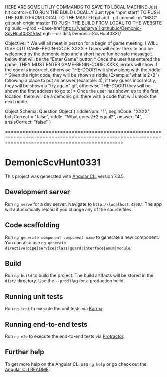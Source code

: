 
HERE ARE SOME UTILIY COMMANDS
    TO SAVE TO LOCAL MACHINE
        Just hit control+s
    TO RUN THE BUILD LOCALLY
        Just type "npm start"
    TO PUSH THE BUILD FROM LOCAL TO THE MASTER
        git add .
        git commit -m "MSG"
        git push origin master
    TO PUSH THE BUILD FROM LOCAL TO THE WEBSITE
        ng build --prod --base-href https://yasharya11.github.io/Demonic-ScvHunt0331/dist
        ngh --dir dist/Demonic-ScvHunt0331/

Objective:
    *   We will all meet in person for a begin of game meeting, I WILL GIVE OUT GAME-BEGIN-CODE: XXXX
    *   Users will enter the site and be welcomed by the demonic logo and a short have fun be safe message... below that will be the "Enter Game" button
    *   Once the user has entered the game, THEY MUST ENTER GAME-BEGIN-CODE: XXXX, errors will show if the code is incorrect, otherwise THE-DOOR1 will show along with the riddle
    *   Given the right code, they will be shown a riddle (Example:"what is 2+2") following a place to put an answer (example: 4), if they guess incorrectly, they will be shown a "try again" gif, otherwise THE-DOOR1 they will be shown the first address to go to!
    *   Once the user has shown up to the first location, there will be a demonic girl there with a code that will unlock the next riddle.

Object Schema:
    Question Object:{
        riddleNum: "1",
        beginCode: "XXXX",
        bcIsCorrect = "false",
        riddle: "What does 2+2 equal?",
        answer: "4",
        ansIsCorrect: "false"
    }

=====================================================================================================================================================
# DemonicScvHunt0331

This project was generated with [Angular CLI](https://github.com/angular/angular-cli) version 7.3.5.

## Development server

Run `ng serve` for a dev server. Navigate to `http://localhost:4200/`. The app will automatically reload if you change any of the source files.

## Code scaffolding

Run `ng generate component component-name` to generate a new component. You can also use `ng generate directive|pipe|service|class|guard|interface|enum|module`.

## Build

Run `ng build` to build the project. The build artifacts will be stored in the `dist/` directory. Use the `--prod` flag for a production build.

## Running unit tests

Run `ng test` to execute the unit tests via [Karma](https://karma-runner.github.io).

## Running end-to-end tests

Run `ng e2e` to execute the end-to-end tests via [Protractor](http://www.protractortest.org/).

## Further help

To get more help on the Angular CLI use `ng help` or go check out the [Angular CLI README](https://github.com/angular/angular-cli/blob/master/README.md).
